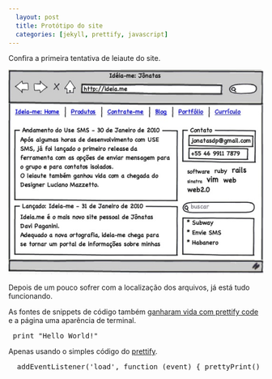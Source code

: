 ```yaml
---
  layout: post 
  title: Protótipo do site
  categories: [jekyll, prettify, javascript]
---
```


Confira a primeira tentativa de leiaute do site.

![prototipo]

Depois de um pouco sofrer com a localização dos arquivos, já está tudo funcionando.

As fontes de snippets de código também [ganharam vida com prettify code][prettify-code] e a página uma aparência de terminal.

<div>
<pre class="prettyprint lang-ruby">
 print "Hello World!"
</pre>
</div>

Apenas usando o simples código do [prettify][prettify-code].

<div>
<pre class="prettyprint lang-javascript">
  addEventListener('load', function (event) { prettyPrint() }, false);  
</pre>
</div>

[prototipo]: /images/prototipo_site.jpg
[prettify-code]:http://code.google.com/p/google-code-prettify/
